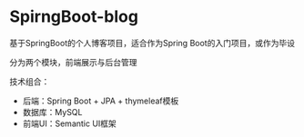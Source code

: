 # SpirngBoot-blog
基于SpringBoot的个人博客项目，适合作为Spring Boot的入门项目，或作为毕设

分为两个模块，前端展示与后台管理

技术组合：
- 后端：Spring Boot + JPA + thymeleaf模板
- 数据库：MySQL
- 前端UI：Semantic UI框架
